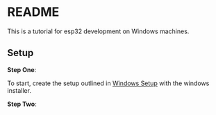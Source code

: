 # README

This is a tutorial for esp32 development on Windows machines.

## Setup

**Step One**: 

To start, create the setup outlined in 
[Windows Setup](https://docs.espressif.com/projects/esp-idf/en/stable/esp32/get-started/windows-setup.html#get-started-windows-first-steps)
with the windows installer.

**Step Two**:


